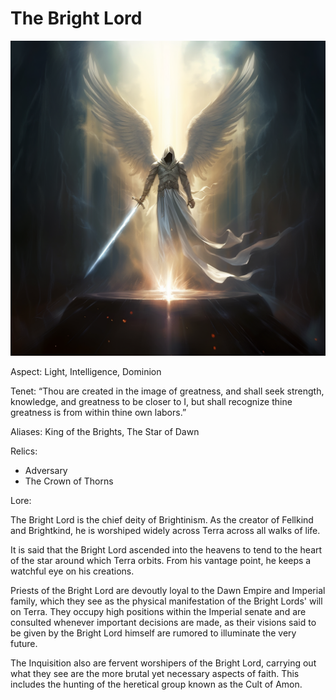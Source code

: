 # The Bright Lord

![Alt text](TheBrightLord.png)

Aspect: Light, Intelligence, Dominion

Tenet: “Thou are created in the image of greatness, and shall seek strength, knowledge, and greatness to be closer to I, but shall recognize thine greatness is from within thine own labors.”

Aliases:  King of the Brights, The Star of Dawn

Relics:

- Adversary
- The Crown of Thorns

Lore:

The Bright Lord is the chief deity of Brightinism. As the creator of Fellkind and Brightkind, he is worshiped widely across Terra across all walks of life.

It is said that the Bright Lord ascended into the heavens to tend to the heart of the star around which Terra orbits. From his vantage point, he keeps a watchful eye on his creations.

Priests of the Bright Lord are devoutly loyal to the Dawn Empire and Imperial family, which they see as the physical manifestation of the Bright Lords' will on Terra. They occupy high positions within the Imperial senate and are consulted whenever important decisions are made, as their visions said to be given by the Bright Lord himself are rumored to illuminate the very future.

The Inquisition also are fervent worshipers of the Bright Lord, carrying out what they see are the more brutal yet necessary aspects of faith. This includes the hunting of the heretical group known as the Cult of Amon.
